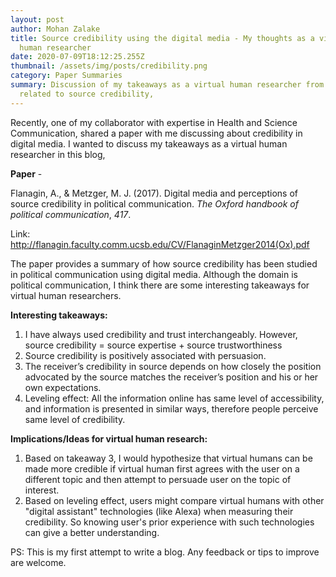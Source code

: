 ```yaml
---
layout: post
author: Mohan Zalake
title: Source credibility using the digital media - My thoughts as a virtual
  human researcher
date: 2020-07-09T18:12:25.255Z
thumbnail: /assets/img/posts/credibility.png
category: Paper Summaries
summary: Discussion of my takeaways as a virtual human researcher from the paper
  related to source credibility,
---
```

Recently, one of my collaborator with expertise in Health and Science Communication, shared a paper with me discussing about credibility in digital media. I wanted to discuss my takeaways as a virtual human researcher in this blog, 

**Paper** - 

Flanagin, A., & Metzger, M. J. (2017). Digital media and perceptions of source credibility in political communication. *The Oxford handbook of political communication*, *417*.[](http://flanagin.faculty.comm.ucsb.edu/CV/FlanaginMetzger2014(Ox).pdf)

Link: <http://flanagin.faculty.comm.ucsb.edu/CV/FlanaginMetzger2014(Ox).pdf>

The paper provides a summary of how source credibility has been studied in political communication using digital media. Although the domain is political communication, I think there are some interesting takeaways for virtual human researchers.

**Interesting takeaways:**

1. I have always used credibility and trust interchangeably. However, source credibility = source expertise + source trustworthiness
2. Source credibility is positively associated with persuasion. 
3. The receiver’s credibility in source depends on how closely the position advocated by the source matches the receiver’s position and his or her own expectations.
4. Leveling effect: All the information online has same level of accessibility, and information is presented in similar ways, therefore people perceive same level of credibility.

**Implications/Ideas for virtual human research:**

1. Based on takeaway 3, I would hypothesize that virtual humans can be made more credible if virtual human first agrees with the user on a different topic and then attempt to persuade user on the topic of interest.
2. Based on leveling effect, users might compare virtual humans with other "digital assistant" technologies (like Alexa) when measuring their credibility. So knowing user's prior experience with such technologies can give a better understanding.

PS: This is my first attempt to write a blog. Any feedback or tips to improve are welcome.
